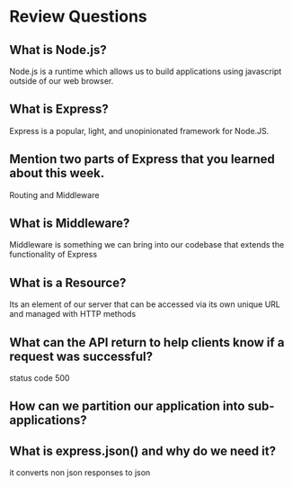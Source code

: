 # Review Questions

## What is Node.js?

Node.js is a runtime which allows us to build applications using javascript outside of our web browser.

## What is Express?

Express is a popular, light, and unopinionated framework for Node.JS.

## Mention two parts of Express that you learned about this week.

Routing and Middleware

## What is Middleware?

Middleware is something we can bring into our codebase that extends the functionality of Express

## What is a Resource?

Its an element of our server that can be accessed via its own unique URL and managed with HTTP methods

## What can the API return to help clients know if a request was successful?

status code 500

## How can we partition our application into sub-applications?

## What is express.json() and why do we need it?

it converts non json responses to json
